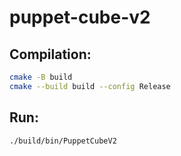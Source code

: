 # puppet-cube-v2

## Compilation:
```bash
cmake -B build
cmake --build build --config Release
```

## Run:
```bash
./build/bin/PuppetCubeV2
```
